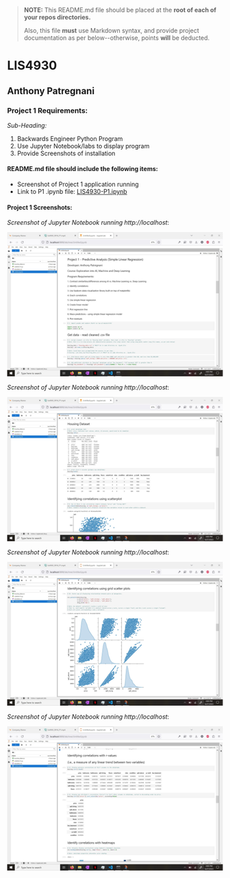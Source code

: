 > **NOTE:** This README.md file should be placed at the **root of each of your repos directories.**
>
>Also, this file **must** use Markdown syntax, and provide project documentation as per below--otherwise, points **will** be deducted.
>

# LIS4930

## Anthony Patregnani

### Project 1 Requirements:

*Sub-Heading:*

1. Backwards Engineer Python Program
2. Use Jupyter Notebook/labs to display program
3. Provide Screenshots of installation

#### README.md file should include the following items:

* Screenshot of Project 1 application running
* Link to P1 .ipynb file: [LIS4930-P1.ipynb](LIS4930-P1.ipynb "P1 Jupyter Notebook") 

#### Project 1 Screenshots:

*Screenshot of Jupyter Notebook running http://localhost*:

![Jupyter Notebook/Lab Screenshot](img/LIS4930-P1-1.jpg)

*Screenshot of Jupyter Notebook running http://localhost*:

![Jupyter Notebook/Lab Screenshot](img/LIS4930-P1-2.jpg)

*Screenshot of Jupyter Notebook running http://localhost*:

![Jupyter Notebook/Lab Screenshot](img/LIS4930-P1-3.jpg)

*Screenshot of Jupyter Notebook running http://localhost*:

![Jupyter Notebook/Lab Screenshot](img/LIS4930-P1-4.jpg)



